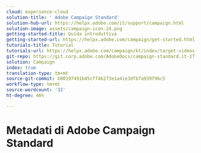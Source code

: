 ```yaml
---
cloud: experience-cloud
solution-title: ' Adobe Campaign Standard'
solution-hub-url: https://helpx.adobe.com/it/support/campaign.html
solution-image: assets/campaign-icon-24.png
getting-started-title: Guida introduttiva
getting-started-url: https://helpx.adobe.com/campaign/get-started.html
tutorials-title: Tutorial
tutorials-url: https://helpx.adobe.com/campaign/kt/index/target-videos.html
git-repo: https://git.corp.adobe.com/AdobeDocs/campaign-standard.it-IT
solution: Campaign
index: true
translation-type: tm+mt
source-git-commit: b80197491b45cff46273e1a41e3dfb7a939f96c5
workflow-type: tm+mt
source-wordcount: '32'
ht-degree: 46%

---
```



# Metadati di Adobe Campaign Standard
